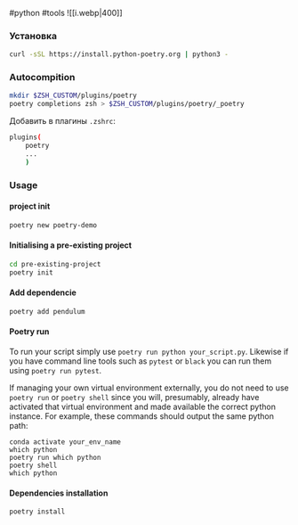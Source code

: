 #python #tools 
![[i.webp|400]]
### Установка
```bash
curl -sSL https://install.python-poetry.org | python3 -
```

### Autocompition
```bash 
mkdir $ZSH_CUSTOM/plugins/poetry
poetry completions zsh > $ZSH_CUSTOM/plugins/poetry/_poetry
```
Добавить в плагины `.zshrc`:
```bash
plugins(
	poetry
	...
	)
```


### Usage
#### project init
```bash
poetry new poetry-demo
```

#### Initialising a pre-existing project
```bash
cd pre-existing-project
poetry init
```

#### Add dependencie
```bash
poetry add pendulum
```

#### Poetry run
To run your script simply use `poetry run python your_script.py`. Likewise if you have command line tools such as `pytest` or `black` you can run them using `poetry run pytest`.

If managing your own virtual environment externally, you do not need to use `poetry run` or `poetry shell` since you will, presumably, already have activated that virtual environment and made available the correct python instance. For example, these commands should output the same python path:

```shell
conda activate your_env_name
which python
poetry run which python
poetry shell
which python
```

#### Dependencies installation
```bash
poetry install
```
